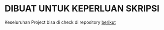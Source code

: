 # DIBUAT UNTUK KEPERLUAN SKRIPSI

Keseluruhan Project bisa di check di repository [berikut](https://github.com/raviMukti/microservice-spring.git)
